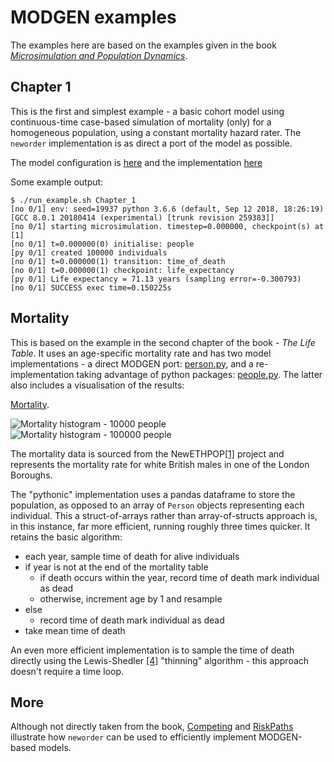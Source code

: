 # MODGEN examples

The examples here are based on the examples given in the book [*Microsimulation and Population Dynamics*](../../README.md#references).

## Chapter 1
This is the first and simplest example - a basic cohort model using continuous-time case-based simulation of mortality (only) for a homogeneous population, using a constant mortality hazard rater. The `neworder` implementation is as direct a port of the model as possible.

The model configuration is [here](../../examples/Chapter_1/config.py) and the implementation [here](../../examples/Chapter_1/person.py)

Some example output:
```
$ ./run_example.sh Chapter_1
[no 0/1] env: seed=19937 python 3.6.6 (default, Sep 12 2018, 18:26:19)  [GCC 8.0.1 20180414 (experimental) [trunk revision 259383]]
[no 0/1] starting microsimulation. timestep=0.000000, checkpoint(s) at [1]
[no 0/1] t=0.000000(0) initialise: people
[py 0/1] created 100000 individuals
[no 0/1] t=0.000000(1) transition: time_of_death
[no 0/1] t=0.000000(1) checkpoint: life_expectancy
[py 0/1] Life expectancy = 71.13 years (sampling error=-0.300793)
[no 0/1] SUCCESS exec time=0.150225s
```

## Mortality

This is based on the example in the second chapter of the book - *The Life Table*. It uses an age-specific mortality rate and has two model implementations - a direct MODGEN port: [person.py](../../examples/mortality/person.py), and a re-implementation taking advantage of python packages: [people.py](../../examples/mortality/people.py). The latter also includes a visualisation of the results:

[Mortality](../../examples/mortality/config.py).

![Mortality histogram - 10000 people](./img/mortality_hist_10k.gif) ![Mortality histogram - 100000 people](./img/mortality_hist_100k.gif)

The mortality data is sourced from the NewETHPOP[[1]](../../README.md#references) project and represents the mortality rate for white British males in one of the London Boroughs.

The "pythonic" implementation uses a pandas dataframe to store the population, as opposed to an array of `Person` objects representing each individual. This a struct-of-arrays rather than array-of-structs approach is, in this instance, far more efficient, running roughly three times quicker. It retains the basic algorithm:
- each year, sample time of death for alive individuals
- if year is not at the end of the mortality table
  - if death occurs within the year, record time of death mark individual as dead
  - otherwise, increment age by 1 and resample
- else
  - record time of death mark individual as dead
- take mean time of death

An even more efficient implementation is to sample the time of death directly using the Lewis-Shedler [[4]](../../README.md#references) "thinning" algorithm - this approach doesn't require a time loop.

## More

Although not directly taken from the book, [Competing](../../README.md#competing) and [RiskPaths](../../README.md#riskpaths) illustrate how `neworder` can be used to efficiently implement MODGEN-based models.
